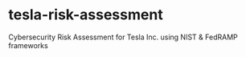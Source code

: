 # tesla-risk-assessment
Cybersecurity Risk Assessment for Tesla Inc. using NIST &amp; FedRAMP frameworks
